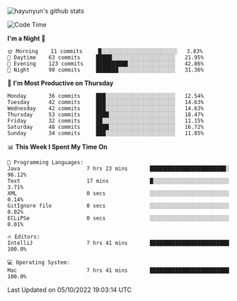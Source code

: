 
![hayunyun's github stats](https://github-readme-stats.vercel.app/api?username=hayunyun&show_icons=true)


<!--START_SECTION:waka-->
![Code Time](http://img.shields.io/badge/Code%20Time-463%20hrs%2052%20mins-blue)

**I'm a Night 🦉** 

```text
🌞 Morning    11 commits     █░░░░░░░░░░░░░░░░░░░░░░░░   3.83% 
🌆 Daytime    63 commits     █████░░░░░░░░░░░░░░░░░░░░   21.95% 
🌃 Evening    123 commits    ██████████░░░░░░░░░░░░░░░   42.86% 
🌙 Night      90 commits     ███████░░░░░░░░░░░░░░░░░░   31.36%

```
📅 **I'm Most Productive on Thursday** 

```text
Monday       36 commits     ███░░░░░░░░░░░░░░░░░░░░░░   12.54% 
Tuesday      42 commits     ███░░░░░░░░░░░░░░░░░░░░░░   14.63% 
Wednesday    42 commits     ███░░░░░░░░░░░░░░░░░░░░░░   14.63% 
Thursday     53 commits     ████░░░░░░░░░░░░░░░░░░░░░   18.47% 
Friday       32 commits     ██░░░░░░░░░░░░░░░░░░░░░░░   11.15% 
Saturday     48 commits     ████░░░░░░░░░░░░░░░░░░░░░   16.72% 
Sunday       34 commits     ███░░░░░░░░░░░░░░░░░░░░░░   11.85%

```


📊 **This Week I Spent My Time On** 

```text
💬 Programming Languages: 
Java                     7 hrs 23 mins       ████████████████████████░   96.12% 
Text                     17 mins             █░░░░░░░░░░░░░░░░░░░░░░░░   3.71% 
XML                      0 secs              ░░░░░░░░░░░░░░░░░░░░░░░░░   0.14% 
GitIgnore file           0 secs              ░░░░░░░░░░░░░░░░░░░░░░░░░   0.02% 
ECLiPSe                  0 secs              ░░░░░░░░░░░░░░░░░░░░░░░░░   0.01%

🔥 Editors: 
IntelliJ                 7 hrs 41 mins       █████████████████████████   100.0%

💻 Operating System: 
Mac                      7 hrs 41 mins       █████████████████████████   100.0%

```


 Last Updated on 05/10/2022 19:03:14 UTC
<!--END_SECTION:waka-->

<!--
**hayunyun/hayunyun** is a ✨ _special_ ✨ repository because its `README.md` (this file) appears on your GitHub profile.

Here are some ideas to get you started:

- 🔭 I’m currently working on ...
- 🌱 I’m currently learning ...
- 👯 I’m looking to collaborate on ...
- 🤔 I’m looking for help with ...
- 💬 Ask me about ...
- 📫 How to reach me: ...
- 😄 Pronouns: ...
- ⚡ Fun fact: ...
-->
